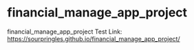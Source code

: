 # financial_manage_app_project
financial_manage_app_project
Test Link: https://sourpringles.github.io/financial_manage_app_project/
